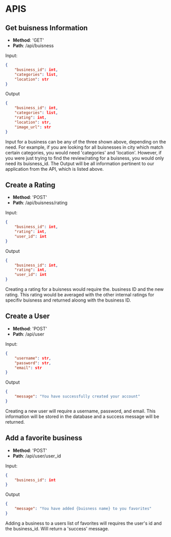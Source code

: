 # APIS

## Get buisness Information

* **Method**: 'GET'
* **Path**: /api/buisness

Input:

```json
{
    "business_id": int,
    "categories": list,
    "location": str
}
```


Output

```json
{
    "business_id": int,
    "categories": list,
    "rating": int,
    "location": str,
    "image_url": str
}
```

Input for a business can be any of the three shown above, depending on the need. For example, if you are looking for all buisnesses in city which match certain categories, you would need 'categories' and 'location'. However, if you were just trying to find the review/rating for a buisness, you would only need its buisness_id. The Output will be all information pertinent to our application from the API, which is listed above.

## Create a Rating

* **Method**: 'POST'
* **Path**: /api/buisness/rating

Input:

```json
{
    "business_id": int,
    "rating": int,
    "user_id": int
}
```


Output

```json
{
    "business_id": int,
    "rating": int,
    "user_id": int
}
```

Creating a rating for a buisness would require the. business ID and the new rating. This rating would be averaged with the other internal ratings for specifiv buisness and returned aloong with the business ID.

## Create a User

* **Method**: 'POST'
* **Path**: /api/user

Input:

```json
{
    "username": str,
    "password": str,
    "email": str
}
```


Output

```json
{ 
    "message": "You have successfully created your account"
}
```

Creating a new user will require a username, password, and email. This information will be stored in the database and a success message will be returned.

## Add a favorite business

* **Method**: 'POST'
* **Path**: /api/user/user_id

Input:

```json
{
    "business_id": int
}
```


Output

```json
{ 
    "message": "You have added {buisness name} to you favorites"
}
```

Adding a business to a users list of favorites will requires the user's id and the business_id. Will return a 'success' message.
